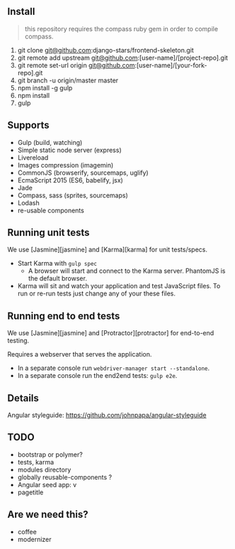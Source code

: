 
## Install

> this repository requires the compass ruby gem in order to compile compass.

1. git clone git@github.com:django-stars/frontend-skeleton.git
2. git remote add upstream git@github.com:[user-name]/[project-repo].git
3. git remote set-url origin git@github.com:[user-name]/[your-fork-repo].git
4. git branch -u origin/master master
5. npm install -g gulp
6. npm install
7. gulp

## Supports

* Gulp (build, watching)
* Simple static node server (express)
* Livereload
* Images compression (imagemin)
* CommonJS (browserify, sourcemaps, uglify)
* EcmaScript 2015 (ES6, babelify, jsx)
* Jade
* Compass, sass (sprites, sourcemaps)
* Lodash
* re-usable components

## Running unit tests

We use [Jasmine][jasmine] and [Karma][karma] for unit tests/specs.

- Start Karma with `gulp spec`
  - A browser will start and connect to the Karma server. PhantomJS is the default browser.
- Karma will sit and watch your application and test JavaScript files. To run or re-run tests just
  change any of your these files.
  
## Running end to end tests

We use [Jasmine][jasmine] and [Protractor][protractor] for end-to-end testing.

Requires a webserver that serves the application. 

- In a separate console run `webdriver-manager start --standalone`.
- In a separate console run the end2end tests: `gulp e2e`.

## Details

Angular styleguide: https://github.com/johnpapa/angular-styleguide

## TODO

* bootstrap or polymer?
* tests, karma
* modules directory
* globally reusable-components ?
* <div>Angular seed app: v<span app-version></span></div>
* pagetitle

## Are we need this?

* coffee
* modernizer
